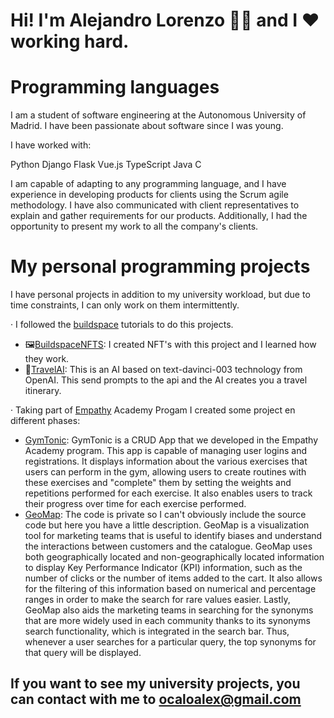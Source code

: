 # Hi! I'm Alejandro Lorenzo 🙋‍♂️ and I ❤️ working hard.

# Programming languages

I am a student of software engineering at the Autonomous University of Madrid. I have been passionate about software since I was young.

I have worked with:

 Python
 Django
 Flask
 Vue.js
 TypeScript
 Java
 C

I am capable of adapting to any programming language, and I have experience in developing products for clients using the Scrum agile methodology. I have also communicated with client representatives to explain and gather requirements for our products. Additionally, I had the opportunity to present my work to all the company's clients.

# My personal programming projects

I have personal projects in addition to my university workload, but due to time constraints, I can only work on them intermittently.

· I followed the [buildspace](https://buildspace.so/) tutorials to do this projects.

- 🖼[BuildspaceNFTS](https://github.com/loreenzo02/BuildSpace_NFTs): I created NFT's with this project and I learned how they work.
- 🤖[TravelAI](https://github.com/loreenzo02/Travel-AI): This is an AI based on text-davinci-003 technology from OpenAI. This send prompts to the api and the AI creates you a travel itinerary.

· Taking part of [Empathy](https://www.linkedin.com/company/empathyco/) Academy Progam I created some project en different phases:

- [GymTonic](https://github.com/Tiberiuss/GymTonic): GymTonic is a CRUD App that we developed in the Empathy Academy program. This app is capable of managing user logins and registrations. It displays information about the various exercises that users can perform in the gym, allowing users to create routines with these exercises and "complete" them by setting the weights and repetitions performed for each exercise. It also enables users to track their progress over time for each exercise performed.
- [GeoMap](https://www.linkedin.com/events/empoweringmerchants-mappingdata7115280283012128770/comments/): The code is private so I can't obviously include the source code but here you have a little description. GeoMap is a visualization tool for marketing teams that is useful to identify biases and understand the interactions between customers and the catalogue.
GeoMap uses both geographically located and non-geographically located information to display Key Performance Indicator (KPI) information, such as the number of clicks or the number of items added to the cart. It also allows for the filtering of this information based on numerical and percentage ranges in order to make the search for rare values easier.
Lastly, GeoMap also aids the marketing teams in searching for the synonyms that are more widely used in each community thanks to its synonyms search functionality, which is integrated in the search bar. Thus, whenever a user searches for a particular query, the top synonyms for that query will be displayed.

## If you want to see my university projects, you can contact with me to [ocaloalex@gmail.com](https://mail.google.com)

